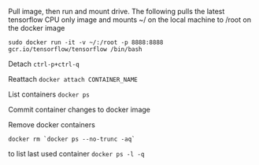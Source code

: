Pull image, then run and mount drive. The following pulls the latest tensorflow CPU only image and mounts ~/ on the local machine to /root on the docker image

`sudo docker run -it -v ~/:/root -p 8888:8888 gcr.io/tensorflow/tensorflow /bin/bash`

Detach
`ctrl-p+ctrl-q`

Reattach
`docker attach CONTAINER_NAME`

List containers
`docker ps`

Commit container changes to docker image


Remove docker containers

``docker rm `docker ps --no-trunc -aq` ``

to list last used container
``docker ps -l -q``

